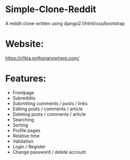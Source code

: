 # Simple-Clone-Reddit

A reddit clone written using django2.1/html/css/bootstrap

# Website:
https://n1kta.pythonanywhere.com/

# Features:
  * Frontpage
  * Subreddits
  * Submitting comments / posts / links
  * Editing posts / comments / article
  * Deleting posts / comments / article
  * Searching
  * Sorting
  * Profile pages
  * Relative time
  * Validation
  * Login / Register
  * Change password / delete account
